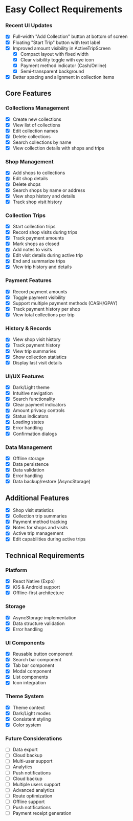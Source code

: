 # Easy Collect Requirements

### Recent UI Updates

- [x] Full-width "Add Collection" button at bottom of screen
- [x] Floating "Start Trip" button with text label
- [x] Improved amount visibility in ActiveTripScreen
  - [x] Compact layout with fixed width
  - [x] Clear visibility toggle with eye icon
  - [x] Payment method indicator (Cash/Online)
  - [x] Semi-transparent background
- [x] Better spacing and alignment in collection items

## Core Features

### Collections Management

- [x] Create new collections
- [x] View list of collections
- [x] Edit collection names
- [x] Delete collections
- [x] Search collections by name
- [x] View collection details with shops and trips

### Shop Management

- [x] Add shops to collections
- [x] Edit shop details
- [x] Delete shops
- [x] Search shops by name or address
- [x] View shop history and details
- [x] Track shop visit history

### Collection Trips

- [x] Start collection trips
- [x] Record shop visits during trips
- [x] Track payment amounts
- [x] Mark shops as closed
- [x] Add notes to visits
- [x] Edit visit details during active trip
- [x] End and summarize trips
- [x] View trip history and details

### Payment Features

- [x] Record payment amounts
- [x] Toggle payment visibility
- [x] Support multiple payment methods (CASH/GPAY)
- [x] Track payment history per shop
- [x] View total collections per trip

### History & Records

- [x] View shop visit history
- [x] Track payment history
- [x] View trip summaries
- [x] Show collection statistics
- [x] Display last visit details

### UI/UX Features

- [x] Dark/Light theme
- [x] Intuitive navigation
- [x] Search functionality
- [x] Clear payment indicators
- [x] Amount privacy controls
- [x] Status indicators
- [x] Loading states
- [x] Error handling
- [x] Confirmation dialogs

### Data Management

- [x] Offline storage
- [x] Data persistence
- [x] Data validation
- [x] Error handling
- [x] Data backup/restore (AsyncStorage)

## Additional Features

- [x] Shop visit statistics
- [x] Collection trip summaries
- [x] Payment method tracking
- [x] Notes for shops and visits
- [x] Active trip management
- [x] Edit capabilities during active trips

## Technical Requirements

### Platform

- [x] React Native (Expo)
- [x] iOS & Android support
- [x] Offline-first architecture

### Storage

- [x] AsyncStorage implementation
- [x] Data structure validation
- [x] Error handling

### UI Components

- [x] Reusable button component
- [x] Search bar component
- [x] Tab bar component
- [x] Modal component
- [x] List components
- [x] Icon integration

### Theme System

- [x] Theme context
- [x] Dark/Light modes
- [x] Consistent styling
- [x] Color system

### Future Considerations

- [ ] Data export
- [ ] Cloud backup
- [ ] Multi-user support
- [ ] Analytics
- [ ] Push notifications
- [ ] Cloud backup
- [ ] Multiple users support
- [ ] Advanced analytics
- [ ] Route optimization
- [ ] Offline support
- [ ] Push notifications
- [ ] Payment receipt generation
